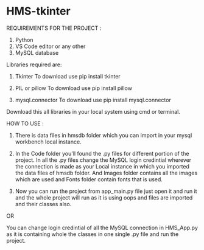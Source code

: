 # HMS-tkinter

REQUIREMENTS FOR THE PROJECT :

1) Python
2) VS Code editor or any other
3) MySQL database 


Libraries required are:

1) Tkinter 
To download use pip install tkinter

2) PIL or pillow
To download use pip install pillow

3) mysql.connector
To download use pip install mysql.connector

Download this all libraries in your local system using cmd or terminal.


HOW TO USE :

1) There is data files in hmsdb folder which you can import in your mysql workbench local instance.

2) In the Code folder you'll found the .py files for different portion of the project. In all the .py files change the MySQL login credintial wherever the connection is made as your Local instance in which you imported the data files of hmsdb folder. And Images folder contains all the images which are used and Fonts folder contain fonts that is used.

3) Now you can run the project from app_main.py file just open it and run it and the whole project will run as it is using oops and files are imported and their classes also.

OR 

You can change login credintial of all the MySQL connection in HMS_App.py as it is containing whole the classes in one single .py file and run the project.
